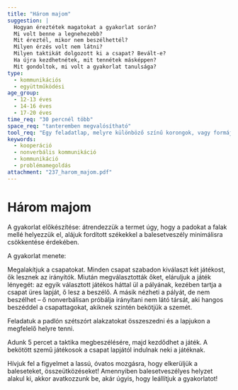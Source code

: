 ```yaml
---
title: "Három majom"
suggestion: | 
  Hogyan éreztétek magatokat a gyakorlat során?
  Mi volt benne a legnehezebb?
  Mit éreztél, mikor nem beszélhettél?
  Milyen érzés volt nem látni?
  Milyen taktikát dolgozott ki a csapat? Bevált-e? 
  Ha újra kezdhetnétek, mit tennétek másképpen?
  Mit gondoltok, mi volt a gyakorlat tanulsága?
type:
  - kommunikációs
  - együttműködési
age_group:
  - 12-13 éves
  - 14-16 éves
  - 17-20 éves
time_req: "30 percnél több"
space_req: "tanteremben megvalósítható"
tool_req: "Egy feladatlap, melyre különböző színű korongok, vagy formájú idomok vannak felrajzolva nagy méretben, ugyanezek a formák kivágva – mindegyikből annyi, amennyi csapatot képzünk. Érdemes A3-s lapon játszatni. Kendők, szemkötők minden játékosnak (amennyiben megbízunk a gyerekekben, akkor erre nem feltétlenül van szükség erre, csukott szemmel is játszatható)"
keywords: 
  - kooperáció
  - nonverbális kommunikáció
  - kommunikáció
  - problémamegoldás
attachment: "237_harom_majom.pdf"
---
```


# Három majom

A gyakorlat előkészítése: átrendezzük a termet úgy, hogy a padokat a falak mellé helyezzük el, alájuk fordított székekkel a balesetveszély minimálisra csökkentése érdekében.

A gyakorlat menete:

Megalakítjuk a csapatokat. Minden csapat szabadon kiválaszt két játékost, ők lesznek az irányítók. Miután megválasztották őket, eláruljuk a játék lényegét: az egyik választott játékos háttal ül a pályának, kezében tartja a csapat üres lapját, ő lesz a beszélő. A másik nézheti a pályát, de nem beszélhet – ő nonverbálisan próbálja irányítani nem látó társát, aki hangos beszéddel a csapattagokat, akiknek szintén bekötjük a szemét.

Feladatuk a padlón szétszórt alakzatokat összeszedni és a lapjukon a megfelelő helyre tenni.

Adunk 5 percet a taktika megbeszélésére, majd kezdődhet a játék. A bekötött szemű játékosok a csapat lapjától indulnak neki a játéknak.

Hívjuk fel a figyelmet a lassú, óvatos mozgásra, hogy elkerüljük a baleseteket, összeütközéseket! Amennyiben balesetveszélyes helyzet alakul ki, akkor avatkozzunk be, akár úgyis, hogy leállítjuk a gyakorlatot!
  
  
